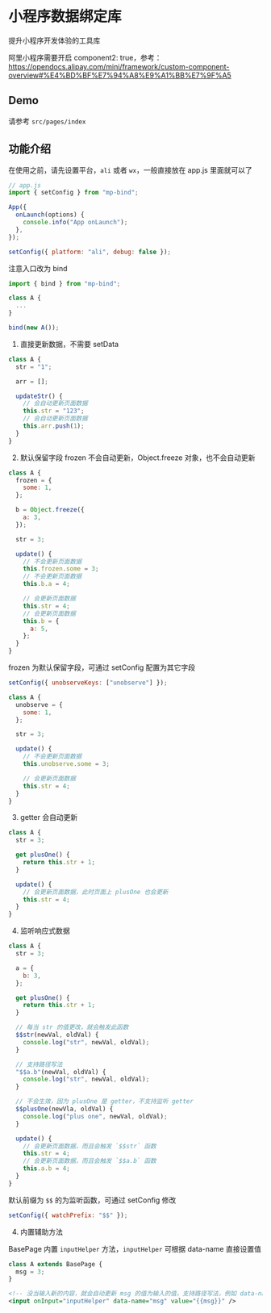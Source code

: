 # 小程序数据绑定库

提升小程序开发体验的工具库

阿里小程序需要开启 component2: true，参考：https://opendocs.alipay.com/mini/framework/custom-component-overview#%E4%BD%BF%E7%94%A8%E9%A1%BB%E7%9F%A5

## Demo

请参考 `src/pages/index`

## 功能介绍

在使用之前，请先设置平台，`ali` 或者 `wx`，一般直接放在 app.js 里面就可以了

```js
// app.js
import { setConfig } from "mp-bind";

App({
  onLaunch(options) {
    console.info("App onLaunch");
  },
});

setConfig({ platform: "ali", debug: false });
```

注意入口改为 bind

```js
import { bind } from "mp-bind";

class A {
  ...
}

bind(new A());
```

1. 直接更新数据，不需要 setData

```js
class A {
  str = "1";

  arr = [];

  updateStr() {
    // 会自动更新页面数据
    this.str = "123";
    // 会自动更新页面数据
    this.arr.push(1);
  }
}
```

2. 默认保留字段 frozen 不会自动更新，Object.freeze 对象，也不会自动更新

```js
class A {
  frozen = {
    some: 1,
  };

  b = Object.freeze({
    a: 3,
  });

  str = 3;

  update() {
    // 不会更新页面数据
    this.frozen.some = 3;
    // 不会更新页面数据
    this.b.a = 4;

    // 会更新页面数据
    this.str = 4;
    // 会更新页面数据
    this.b = {
      a: 5,
    };
  }
}
```

frozen 为默认保留字段，可通过 setConfig 配置为其它字段

```js
setConfig({ unobserveKeys: ["unobserve"] });

class A {
  unobserve = {
    some: 1,
  };

  str = 3;

  update() {
    // 不会更新页面数据
    this.unobserve.some = 3;

    // 会更新页面数据
    this.str = 4;
  }
}
```

3. getter 会自动更新

```js
class A {
  str = 3;

  get plusOne() {
    return this.str + 1;
  }

  update() {
    // 会更新页面数据，此时页面上 plusOne 也会更新
    this.str = 4;
  }
}
```

4. 监听响应式数据

```js
class A {
  str = 3;

  a = {
    b: 3,
  };

  get plusOne() {
    return this.str + 1;
  }

  // 每当 str 的值更改，就会触发此函数
  $$str(newVal, oldVal) {
    console.log("str", newVal, oldVal);
  }

  // 支持路径写法
  "$$a.b"(newVal, oldVal) {
    console.log("str", newVal, oldVal);
  }

  // 不会生效，因为 plusOne 是 getter，不支持监听 getter
  $$plusOne(newVla, oldVal) {
    console.log("plus one", newVal, oldVal);
  }

  update() {
    // 会更新页面数据，而且会触发 `$$str` 函数
    this.str = 4;
    // 会更新页面数据，而且会触发 `$$a.b` 函数
    this.a.b = 4;
  }
}
```

默认前缀为 `$$` 的为监听函数，可通过 setConfig 修改

```js
setConfig({ watchPrefix: "$$" });
```

4. 内置辅助方法

BasePage 内置 `inputHelper` 方法，`inputHelper` 可根据 data-name 直接设置值

```js
class A extends BasePage {
  msg = 3;
}
```

```xml
<!-- 没当输入新的内容，就会自动更新 msg 的值为输入的值，支持路径写法，例如 data-name="a.b.c" -->
<input onInput="inputHelper" data-name="msg" value="{{msg}}" />
```
